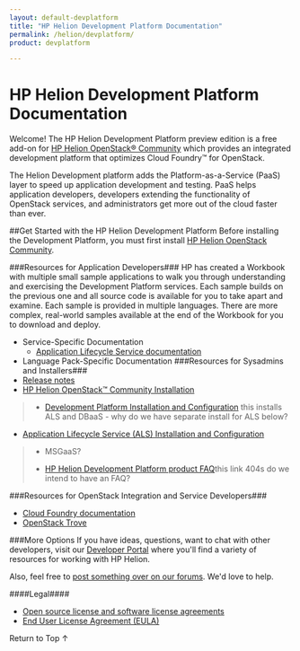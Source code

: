 ```yaml
---
layout: default-devplatform
title: "HP Helion Development Platform Documentation"
permalink: /helion/devplatform/
product: devplatform

---
```

<!--PUBLISHED-->

# HP Helion Development Platform Documentation

Welcome! The HP Helion Development Platform preview edition is a free add-on for [HP Helion OpenStack&reg; Community](http://www8.hp.com/us/en/cloud/hphelion-openstack-community.html) which provides an integrated development platform that optimizes Cloud Foundry&trade; for OpenStack. 

The Helion Development platform adds the Platform-as-a-Service (PaaS) layer to speed up application development and testing. PaaS helps application developers, developers extending the functionality of OpenStack services, and administrators get more out of the cloud faster than ever.

##Get Started with the HP Helion Development Platform
Before installing the Development Platform, you must first install [HP Helion OpenStack Community](/helion/community/install-virtual/).

###Resources for Application Developers###
HP has created a Workbook with multiple small sample applications to walk you through understanding and exercising the Development Platform services. Each sample builds on the previous one and all source code is available for you to take apart and examine. Each sample is provided in multiple languages. There are more complex, real-world samples available at the end of the Workbook for you to download and deploy.

* Service-Specific Documentation
	* [Application Lifecycle Service documentation](/als/v1/)
* Language Pack-Specific Documentation
###Resources for Sysadmins and Installers###
* [Release notes](/helion/devplatform/community/release-notes/)
* [HP Helion OpenStack&trade; Community Installation](https://docs.hpcloud.com/helion/community/install-virtual/)
>* [Development Platform Installation and Configuration](/helion/devplatform/community/install-dev-platform/) this installs ALS and DBaaS - why do we have separate install for ALS below?

* [Application Lifecycle Service (ALS) Installation and Configuration](/helion/devplatform/community/install-als/)
>- MSGaaS?
> 
>- [HP Helion Development Platform product FAQ](/helion/devplatform/faq-ce/)this link 404s do we intend to have an FAQ?

###Resources for OpenStack Integration and Service Developers###
- [Cloud Foundry documentation](http://docs.cloudfoundry.org/)
- [OpenStack Trove](https://wiki.openstack.org/wiki/Trove)

###More Options
If you have ideas, questions, want to chat with other developers, visit our [Developer Portal](https://dev.hpcloud.com/) where you'll find a variety of resources for working with HP Helion.

Also, feel free to [post something over on our forums](https://connect.hpcloud.com/). We'd love to help.

####Legal####
* [Open source license and software license agreements](/helion/openstack/3rd-party-license-agreements/)
* [End User License Agreement (EULA)](/helion/openstack/eula/)

<a href="#top" style="padding:14px 0px 14px 0px; text-decoration: none;"> Return to Top &#8593; </a>
